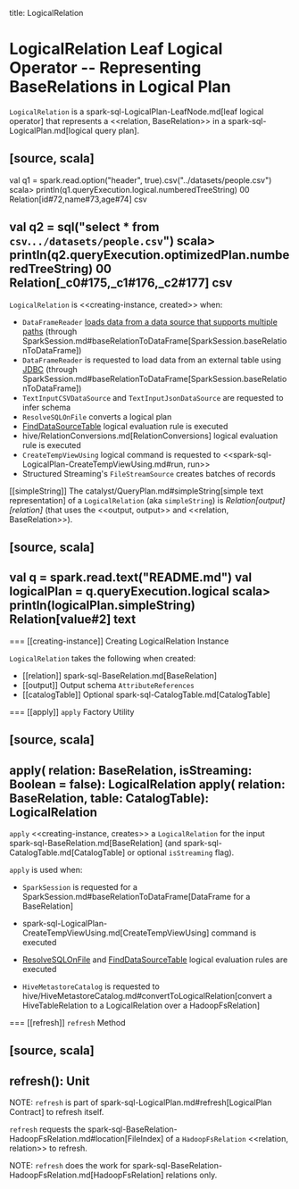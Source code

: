 title: LogicalRelation

# LogicalRelation Leaf Logical Operator -- Representing BaseRelations in Logical Plan

`LogicalRelation` is a spark-sql-LogicalPlan-LeafNode.md[leaf logical operator] that represents a <<relation, BaseRelation>> in a spark-sql-LogicalPlan.md[logical query plan].

[source, scala]
----
val q1 = spark.read.option("header", true).csv("../datasets/people.csv")
scala> println(q1.queryExecution.logical.numberedTreeString)
00 Relation[id#72,name#73,age#74] csv

val q2 = sql("select * from `csv`.`../datasets/people.csv`")
scala> println(q2.queryExecution.optimizedPlan.numberedTreeString)
00 Relation[_c0#175,_c1#176,_c2#177] csv
----

`LogicalRelation` is <<creating-instance, created>> when:

* `DataFrameReader` [loads data from a data source that supports multiple paths](../DataFrameReader.md#load) (through SparkSession.md#baseRelationToDataFrame[SparkSession.baseRelationToDataFrame])
* `DataFrameReader` is requested to load data from an external table using [JDBC](../DataFrameReader.md#jdbc) (through SparkSession.md#baseRelationToDataFrame[SparkSession.baseRelationToDataFrame])
* `TextInputCSVDataSource` and `TextInputJsonDataSource` are requested to infer schema
* `ResolveSQLOnFile` converts a logical plan
* [FindDataSourceTable](../logical-analysis-rules/FindDataSourceTable.md) logical evaluation rule is executed
* hive/RelationConversions.md[RelationConversions] logical evaluation rule is executed
* `CreateTempViewUsing` logical command is requested to <<spark-sql-LogicalPlan-CreateTempViewUsing.md#run, run>>
* Structured Streaming's `FileStreamSource` creates batches of records

[[simpleString]]
The catalyst/QueryPlan.md#simpleString[simple text representation] of a `LogicalRelation` (aka `simpleString`) is *Relation[output] [relation]* (that uses the <<output, output>> and <<relation, BaseRelation>>).

[source, scala]
----
val q = spark.read.text("README.md")
val logicalPlan = q.queryExecution.logical
scala> println(logicalPlan.simpleString)
Relation[value#2] text
----

=== [[creating-instance]] Creating LogicalRelation Instance

`LogicalRelation` takes the following when created:

* [[relation]] spark-sql-BaseRelation.md[BaseRelation]
* [[output]] Output schema `AttributeReferences`
* [[catalogTable]] Optional spark-sql-CatalogTable.md[CatalogTable]

=== [[apply]] `apply` Factory Utility

[source, scala]
----
apply(
  relation: BaseRelation,
  isStreaming: Boolean = false): LogicalRelation
apply(
  relation: BaseRelation,
  table: CatalogTable): LogicalRelation
----

`apply` <<creating-instance, creates>> a `LogicalRelation` for the input spark-sql-BaseRelation.md[BaseRelation] (and spark-sql-CatalogTable.md[CatalogTable] or optional `isStreaming` flag).

`apply` is used when:

* `SparkSession` is requested for a SparkSession.md#baseRelationToDataFrame[DataFrame for a BaseRelation]

* spark-sql-LogicalPlan-CreateTempViewUsing.md[CreateTempViewUsing] command is executed

* [ResolveSQLOnFile](../logical-analysis-rules/ResolveSQLOnFile.md) and [FindDataSourceTable](../logical-analysis-rules/FindDataSourceTable.md) logical evaluation rules are executed

* `HiveMetastoreCatalog` is requested to hive/HiveMetastoreCatalog.md#convertToLogicalRelation[convert a HiveTableRelation to a LogicalRelation over a HadoopFsRelation]

=== [[refresh]] `refresh` Method

[source, scala]
----
refresh(): Unit
----

NOTE: `refresh` is part of spark-sql-LogicalPlan.md#refresh[LogicalPlan Contract] to refresh itself.

`refresh` requests the spark-sql-BaseRelation-HadoopFsRelation.md#location[FileIndex] of a `HadoopFsRelation` <<relation, relation>> to refresh.

NOTE: `refresh` does the work for spark-sql-BaseRelation-HadoopFsRelation.md[HadoopFsRelation] relations only.
